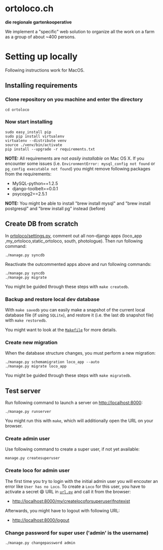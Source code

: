 ortoloco.ch
===========

**die regionale gartenkooperative**

We implement a "specific" web solution to organize all the work on a
farm as a group of about ~400 persons.

# Setting up locally

Following instructions work for MacOS.



## Installing requirements

### Clone repository on you machine and enter the directory

    cd ortoloco
    
### Now start installing

    sudo easy_install pip
    sudo pip install virtualenv
    virtualenv --distribute venv
    source ./venv/bin/activate
    pip install --upgrade -r requirements.txt

**NOTE:** All requirements are not _easily installable_ on Mac OS X. If you encounter some issues (i.e. `EnvironmentError: mysql_config not found` or `pg_config executable not found`) you might remove following packages from the requirements:
  - MySQL-python==1.2.5
  - django-toolbelt==0.0.1
  - psycopg2==2.5.1

**NOTE:** You might be able to install "brew install mysql" and "brew install postgresql" and "brew install pg" instead (before)

## Create DB from scratch

In [ortoloco/settings.py](https://github.com/ortoloco/ortoloco/blob/5b8bf329e6d01fc6b6f4215a514c8fa456e09cf7/ortoloco/settings.py#L166-L169), comment out all non-django apps (loco_app ,my_ortoloco,static_ortoloco, south, photologue). Then
run following command:

    ./manage.py syncdb

Reactivate the outcommented apps above and run following commands:

    ./manage.py syncdb
    ./manage.py migrate

You might be guided through these steps with `make createdb`.

### Backup and restore local dev database

With `make savedb` you can easily make a snapshot of the current local
database file (if using `SQLite`), and restore it (i.e. the last db
snapshot file) with `make restoredb`.

You might want to look at the [`Makefile`](https://github.com/ortoloco/ortoloco/blob/master/Makefile) for more details.

### Create new migration

When the database structure changes, you must perform a new migration:

    ./manage.py schemamigration loco_app --auto
    ./manage.py migrate loco_app

You might be guided through these steps with `make migratedb`.

## Test server

Run following command to launch a server on <http://localhost:8000>:

    ./manage.py runserver

You might run this with `make`, which will additionally open the URL
on your browser.

### Create admin user

Use following command to create a super user, if not yet available:

    manage.py createsuperuser


### Create loco for admin user

The first time you try to login with the initial admin user you will
encouter an error like `User has no Loco`. To create a `Loco` for this
user, you have to activate a secret :smile: URL in [`url.py`](https://github.com/ortoloco/ortoloco/blob/5b8bf329e6d01fc6b6f4215a514c8fa456e09cf7/ortoloco/urls.py#L58) and call it from the browser:

- <http://localhost:8000/my/createlocoforsuperuserifnotexist>

Afterwards, you might have to logout with following URL:

- <http://localhost:8000/logout>

### Change password for super user ('admin' is the username)

    ./manage.py changepassword admin
